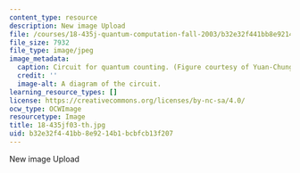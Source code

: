 ```yaml
---
content_type: resource
description: New image Upload
file: /courses/18-435j-quantum-computation-fall-2003/b32e32f441bb8e9214b1bcbfcb13f207_18-435jf03-th.jpg
file_size: 7932
file_type: image/jpeg
image_metadata:
  caption: Circuit for quantum counting. (Figure courtesy of Yuan-Chung Cheng.)
  credit: ''
  image-alt: A diagram of the circuit.
learning_resource_types: []
license: https://creativecommons.org/licenses/by-nc-sa/4.0/
ocw_type: OCWImage
resourcetype: Image
title: 18-435jf03-th.jpg
uid: b32e32f4-41bb-8e92-14b1-bcbfcb13f207
---
```

New image Upload